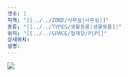 ```yaml
---
갯수: 1
지역: "[[../../ZONE/사무실|사무실]]"
종류: "[[../../TYPES/생활용품|생활용품]]"
위치: "[[../../SPACE/철재장/P|P]]"
상세위치: 
설명:
---
```

![](http://192.168.50.22/devices/240607_IMG_0196.jpg)